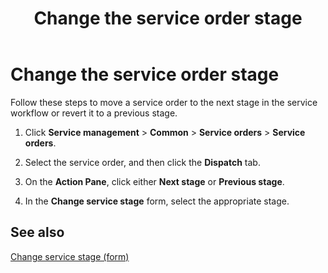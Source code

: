 ﻿---
title: Change the service order stage
TOCTitle: Change the service order stage
ms:assetid: 5620b397-8f41-4d9f-8ad9-b4b1e2e3cd76
ms:mtpsurl: https://technet.microsoft.com/en-us/library/Aa549052(v=AX.60)
ms:contentKeyID: 42517323
ms.date: 04/18/2014
mtps_version: v=AX.60
_tocRel: gg232424(v=ax.60)/toc.json
---

# Change the service order stage 




Follow these steps to move a service order to the next stage in the service workflow or revert it to a previous stage.

1.  Click **Service management** \> **Common** \> **Service orders** \> **Service orders**.

2.  Select the service order, and then click the **Dispatch** tab.

3.  On the **Action Pane**, click either **Next stage** or **Previous stage**.

4.  In the **Change service stage** form, select the appropriate stage.

## See also

[Change service stage (form)](https://technet.microsoft.com/en-us/library/aa556458\(v=ax.60\))

  


